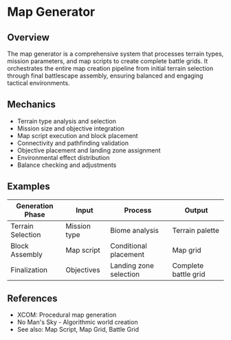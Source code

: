 # Map Generator

## Overview
The map generator is a comprehensive system that processes terrain types, mission parameters, and map scripts to create complete battle grids. It orchestrates the entire map creation pipeline from initial terrain selection through final battlescape assembly, ensuring balanced and engaging tactical environments.

## Mechanics
- Terrain type analysis and selection
- Mission size and objective integration
- Map script execution and block placement
- Connectivity and pathfinding validation
- Objective placement and landing zone assignment
- Environmental effect distribution
- Balance checking and adjustments

## Examples
| Generation Phase | Input | Process | Output |
|------------------|-------|---------|--------|
| Terrain Selection | Mission type | Biome analysis | Terrain palette |
| Block Assembly | Map script | Conditional placement | Map grid |
| Finalization | Objectives | Landing zone selection | Complete battle grid |

## References
- XCOM: Procedural map generation
- No Man's Sky - Algorithmic world creation
- See also: Map Script, Map Grid, Battle Grid